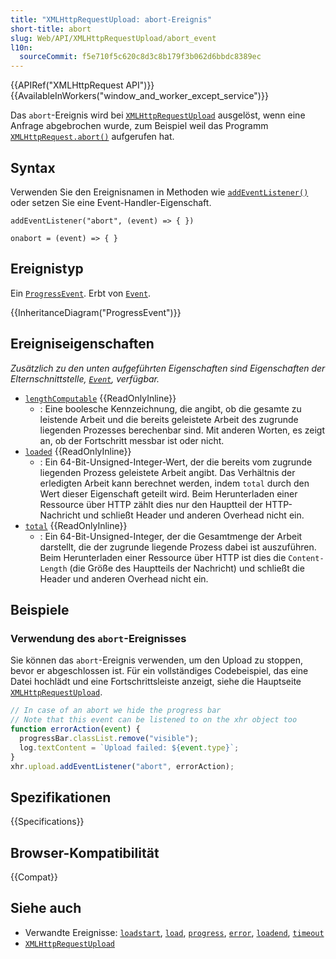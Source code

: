 ```yaml
---
title: "XMLHttpRequestUpload: abort-Ereignis"
short-title: abort
slug: Web/API/XMLHttpRequestUpload/abort_event
l10n:
  sourceCommit: f5e710f5c620c8d3c8b179f3b062d6bbdc8389ec
---
```


{{APIRef("XMLHttpRequest API")}} {{AvailableInWorkers("window_and_worker_except_service")}}

Das `abort`-Ereignis wird bei [`XMLHttpRequestUpload`](/de/docs/Web/API/XMLHttpRequestUpload) ausgelöst, wenn eine Anfrage abgebrochen wurde, zum Beispiel weil das Programm [`XMLHttpRequest.abort()`](/de/docs/Web/API/XMLHttpRequest/abort) aufgerufen hat.

## Syntax

Verwenden Sie den Ereignisnamen in Methoden wie [`addEventListener()`](/de/docs/Web/API/EventTarget/addEventListener) oder setzen Sie eine Event-Handler-Eigenschaft.

```js-nolint
addEventListener("abort", (event) => { })

onabort = (event) => { }
```

## Ereignistyp

Ein [`ProgressEvent`](/de/docs/Web/API/ProgressEvent). Erbt von [`Event`](/de/docs/Web/API/Event).

{{InheritanceDiagram("ProgressEvent")}}

## Ereigniseigenschaften

_Zusätzlich zu den unten aufgeführten Eigenschaften sind Eigenschaften der Elternschnittstelle, [`Event`](/de/docs/Web/API/Event), verfügbar._

- [`lengthComputable`](/de/docs/Web/API/ProgressEvent/lengthComputable) {{ReadOnlyInline}}
  - : Eine boolesche Kennzeichnung, die angibt, ob die gesamte zu leistende Arbeit und die bereits geleistete Arbeit des zugrunde liegenden Prozesses berechenbar sind. Mit anderen Worten, es zeigt an, ob der Fortschritt messbar ist oder nicht.
- [`loaded`](/de/docs/Web/API/ProgressEvent/loaded) {{ReadOnlyInline}}
  - : Ein 64-Bit-Unsigned-Integer-Wert, der die bereits vom zugrunde liegenden Prozess geleistete Arbeit angibt. Das Verhältnis der erledigten Arbeit kann berechnet werden, indem `total` durch den Wert dieser Eigenschaft geteilt wird. Beim Herunterladen einer Ressource über HTTP zählt dies nur den Hauptteil der HTTP-Nachricht und schließt Header und anderen Overhead nicht ein.
- [`total`](/de/docs/Web/API/ProgressEvent/total) {{ReadOnlyInline}}
  - : Ein 64-Bit-Unsigned-Integer, der die Gesamtmenge der Arbeit darstellt, die der zugrunde liegende Prozess dabei ist auszuführen. Beim Herunterladen einer Ressource über HTTP ist dies die `Content-Length` (die Größe des Hauptteils der Nachricht) und schließt die Header und anderen Overhead nicht ein.

## Beispiele

### Verwendung des `abort`-Ereignisses

Sie können das `abort`-Ereignis verwenden, um den Upload zu stoppen, bevor er abgeschlossen ist. Für ein vollständiges Codebeispiel, das eine Datei hochlädt und eine Fortschrittsleiste anzeigt, siehe die Hauptseite [`XMLHttpRequestUpload`](/de/docs/Web/API/XMLHttpRequestUpload).

```js
// In case of an abort we hide the progress bar
// Note that this event can be listened to on the xhr object too
function errorAction(event) {
  progressBar.classList.remove("visible");
  log.textContent = `Upload failed: ${event.type}`;
}
xhr.upload.addEventListener("abort", errorAction);
```

## Spezifikationen

{{Specifications}}

## Browser-Kompatibilität

{{Compat}}

## Siehe auch

- Verwandte Ereignisse: [`loadstart`](/de/docs/Web/API/XMLHttpRequestUpload/loadstart_event), [`load`](/de/docs/Web/API/XMLHttpRequestUpload/load_event), [`progress`](/de/docs/Web/API/XMLHttpRequestUpload/progress_event), [`error`](/de/docs/Web/API/XMLHttpRequestUpload/error_event), [`loadend`](/de/docs/Web/API/XMLHttpRequestUpload/loadend_event), [`timeout`](/de/docs/Web/API/XMLHttpRequestUpload/timeout_event)
- [`XMLHttpRequestUpload`](/de/docs/Web/API/XMLHttpRequestUpload)
